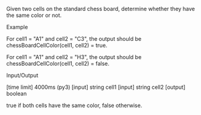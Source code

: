 Given two cells on the standard chess board, determine whether they have the same color or not.

Example

For cell1 = "A1" and cell2 = "C3", the output should be
chessBoardCellColor(cell1, cell2) = true.



For cell1 = "A1" and cell2 = "H3", the output should be
chessBoardCellColor(cell1, cell2) = false.



Input/Output

[time limit] 4000ms (py3)
[input] string cell1
[input] string cell2
[output] boolean

true if both cells have the same color, false otherwise.
